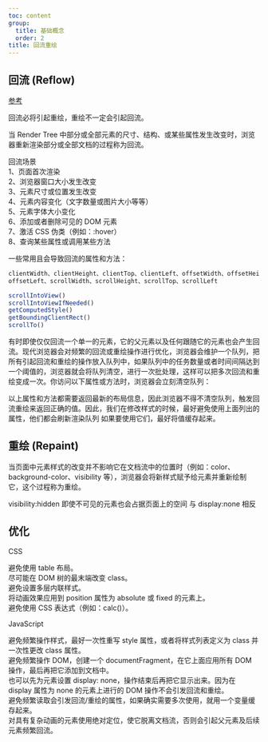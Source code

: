 ```yaml
---
toc: content
group:
  title: 基础概念
  order: 2
title: 回流重绘
---
```


## 回流 (Reflow)

<a href="https://juejin.cn/post/6844903569087266823">参考</a>

回流必将引起重绘，重绘不一定会引起回流。

当 Render Tree 中部分或全部元素的尺寸、结构、或某些属性发生改变时，浏览器重新渲染部分或全部文档的过程称为回流。

回流场景  
1、页面首次渲染  
2、浏览器窗口大小发生改变  
3、元素尺寸或位置发生改变  
4、元素内容变化（文字数量或图片大小等等）  
5、元素字体大小变化  
6、添加或者删除可见的 DOM 元素  
7、激活 CSS 伪类（例如：:hover）  
8、查询某些属性或调用某些方法

一些常用且会导致回流的属性和方法：

```js
clientWidth、clientHeight、clientTop、clientLeft、offsetWidth、offsetHeight、offsetTop、
offsetLeft、scrollWidth、scrollHeight、scrollTop、scrollLeft

scrollIntoView()  
scrollIntoViewIfNeeded()  
getComputedStyle()  
getBoundingClientRect()  
scrollTo()  
```

有时即使仅仅回流一个单一的元素，它的父元素以及任何跟随它的元素也会产生回流。现代浏览器会对频繁的回流或重绘操作进行优化，浏览器会维护一个队列，把所有引起回流和重绘的操作放入队列中，如果队列中的任务数量或者时间间隔达到一个阈值的，浏览器就会将队列清空，进行一次批处理，这样可以把多次回流和重绘变成一次。你访问以下属性或方法时，浏览器会立刻清空队列：

以上属性和方法都需要返回最新的布局信息，因此浏览器不得不清空队列，触发回流重绘来返回正确的值。因此，我们在修改样式的时候，最好避免使用上面列出的属性，他们都会刷新渲染队列 如果要使用它们，最好将值缓存起来。

## 重绘 (Repaint)

当页面中元素样式的改变并不影响它在文档流中的位置时（例如：color、background-color、visibility 等），浏览器会将新样式赋予给元素并重新绘制它，这个过程称为重绘。

visibility:hidden 即使不可见的元素也会占据页面上的空间 与 display:none 相反

## 优化

CSS

避免使用 table 布局。  
尽可能在 DOM 树的最末端改变 class。  
避免设置多层内联样式。  
将动画效果应用到 position 属性为 absolute 或 fixed 的元素上。  
避免使用 CSS 表达式（例如：calc()）。

JavaScript

避免频繁操作样式，最好一次性重写 style 属性，或者将样式列表定义为 class 并一次性更改 class 属性。  
避免频繁操作 DOM，创建一个 documentFragment，在它上面应用所有 DOM 操作，最后再把它添加到文档中。  
也可以先为元素设置 display: none，操作结束后再把它显示出来。因为在 display 属性为 none 的元素上进行的 DOM 操作不会引发回流和重绘。  
避免频繁读取会引发回流/重绘的属性，如果确实需要多次使用，就用一个变量缓存起来。  
对具有复杂动画的元素使用绝对定位，使它脱离文档流，否则会引起父元素及后续元素频繁回流。
